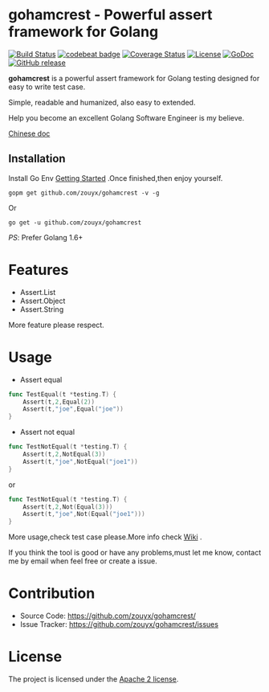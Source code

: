 gohamcrest - Powerful assert framework for Golang
================

[![Build Status](https://travis-ci.org/zouyx/gohamcrest.svg?branch=master)](https://travis-ci.org/zouyx/gohamcrest)
[![codebeat badge](https://codebeat.co/badges/6b5ab21f-16a7-457c-b247-ba7d13bda3eb)](https://codebeat.co/projects/github-com-zouyx-gohamcrest-master)
[![Coverage Status](https://coveralls.io/repos/github/zouyx/gohamcrest/badge.svg?branch=master)](https://coveralls.io/github/zouyx/gohamcrest?branch=master)
[![License](https://img.shields.io/badge/License-Apache%202.0-blue.svg)](https://opensource.org/licenses/Apache-2.0)
[![GoDoc](http://godoc.org/github.com/zouyx/gohamcrest?status.svg)](http://godoc.org/github.com/zouyx/gohamcrest)
[![GitHub release](https://img.shields.io/github/release/zouyx/gohamcrest.svg)](https://github.com/zouyx/gohamcrest/releases)

**gohamcrest** is a powerful assert framework for Golang testing designed for easy to write test case.

Simple, readable and humanized, also easy to extended. 

Help you become an excellent Golang Software Engineer is my believe.

[Chinese doc](README_CN.md)

Installation
------------

Install Go Env [Getting Started](http://golang.org/doc/install.html) .Once finished,then enjoy yourself.

``` shell
gopm get github.com/zouyx/gohamcrest -v -g
```

Or

``` shell
go get -u github.com/zouyx/gohamcrest
```


*PS*: Prefer Golang 1.6+

# Features
* Assert.List
* Assert.Object
* Assert.String

More feature please respect.

# Usage

- Assert equal

``` go
func TestEqual(t *testing.T) {
	Assert(t,2,Equal(2))
	Assert(t,"joe",Equal("joe"))
}
```

- Assert not equal

``` go
func TestNotEqual(t *testing.T) {
	Assert(t,2,NotEqual(3))
	Assert(t,"joe",NotEqual("joe1"))
}
```

or 

``` go
func TestNotEqual(t *testing.T) {
	Assert(t,2,Not(Equal(3)))
	Assert(t,"joe",Not(Equal("joe1")))
}
```

More usage,check test case please.More info check [Wiki](https://github.com/zouyx/gohamcrest/wiki) .

If you think the tool is good or have any problems,must let me know, contact me by email when feel free or create a issue.

# Contribution
  * Source Code: https://github.com/zouyx/gohamcrest/
  * Issue Tracker: https://github.com/zouyx/gohamcrest/issues
  
# License
The project is licensed under the [Apache 2 license](https://github.com/zouyx/gohamcrest/blob/master/LICENSE).
